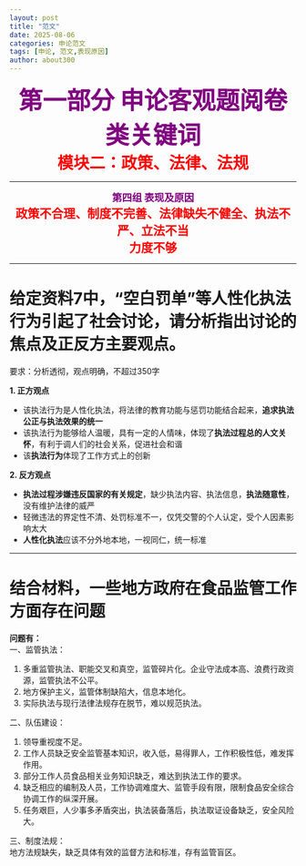```yaml
---
layout: post
title: "范文"
date: 2025-08-06
categories: 申论范文
tags: [申论, 范文,表现原因]
author: about300
---
```


<div align="center"><span style="font-size:3em; font-weight:bold; color:purple;">第一部分 申论客观题阅卷类关键词</span></div>

<div align="center"><span style="font-size:2em; color:red; font-weight:bold;">模块二：政策、法律、法规</span></div>

---

<div align="center"><span style="font-size:1.25em; color:purple; font-weight:bold;">第四组 表现及原因</span></div>

<div align="center"><span style="font-size:1.5em; color:red; font-weight:bold;">
政策不合理、制度不完善、法律缺失不健全、执法不严、立法不当<br>
力度不够
</span></div>

---

# 给定资料7中，“空白罚单”等人性化执法行为引起了社会讨论，请分析指出讨论的焦点及正反方主要观点。

要求：分析透彻，观点明确，不超过350字

**1. 正方观点**  
- 该执法行为是人性化执法，将法律的教育功能与惩罚功能结合起来，**追求执法公正与执法效果的统一**  
- 该执法行为能够给人温暖，具有一定的人情味，体现了**执法过程总的人文关怀**，有利于调人们的社会关系，促进社会和谐  
- 该**执法行为**体现了工作方式上的创新  

**2. 反方观点**  
- **执法过程涉嫌违反国家的有关规定**，缺少执法内容、执法信息，**执法随意性**，没有维护法律的威严  
- 轻微违法的界定性不清、处罚标准不一，仅凭交警的个人认定，受个人因素影响太大  
- **人性化执法**应该不分外地本地，一视同仁，统一标准  

---

# 结合材料，一些地方政府在食品监管工作方面存在问题

**问题有：**  
一、监管执法：  
1. 多重监管执法、职能交叉和真空，监管碎片化。企业守法成本高、浪费行政资源，监管执法不公平。  
2. 地方保护主义，监管体制缺陷大，信息本地化。  
3. 实际执法与现行法律法规存在脱节，难以规范执法。  

二、队伍建设：  
1. 领导重视度不足。  
2. 工作人员缺乏安全监管基本知识，收入低，易得罪人，工作积极性低，难发挥作用。  
3. 部分工作人员食品相关业务知识缺乏，难达到执法工作的要求。  
4. 缺乏相应的编制及人员，工作协调难度大、监管手段有限，限制食品安全综合协调工作的纵深开展。  
5. 任务艰巨，人少事多矛盾突出，执法装备落后，执法取证设备缺乏，安全风险大。  

三、制度法规：  
地方法规缺失，缺乏具体有效的监督方法和标准，存有监管盲区。
